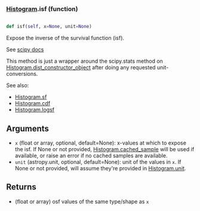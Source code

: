 ### [Histogram](Histogram.md).isf (function)


```py

def isf(self, x=None, unit=None)

```



Expose the inverse of the survival function (isf).

See [scipy docs](https://docs.scipy.org/doc/scipy/reference/generated/scipy.stats.rv_continuous.isf.html)

This method is just a wrapper around the scipy.stats method on
[Histogram.dist_constructor_object](Histogram.dist_constructor_object.md) after doing any requested unit-conversions.

See also:

* [Histogram.sf](Histogram.sf.md)
* [Histogram.cdf](Histogram.cdf.md)
* [Histogram.logsf](Histogram.logsf.md)

Arguments
----------
* `x` (float or array, optional, default=None): x-values at which to
    expose the isf.  If None or not provided, [Histogram.cached_sample](Histogram.cached_sample.md)
    will be used if available, or raise an error if no cached samples
    are available.
* `unit` (astropy.unit, optional, default=None): unit of the values
    in `x`.  If None or not provided, will assume they're provided in
    [Histogram.unit](Histogram.unit.md).

Returns
---------
* (float or array) osf values of the same type/shape as `x`


